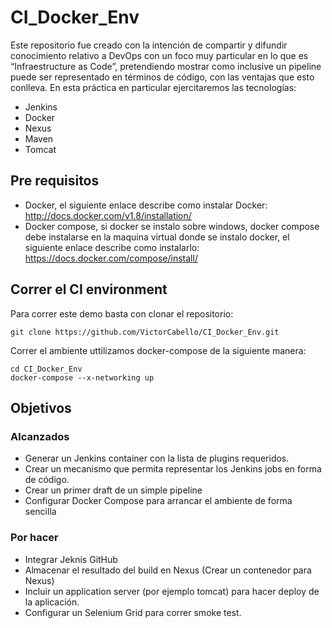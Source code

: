 # CI_Docker_Env
Este repositorio fue creado con la intención de compartir y  difundir conocimiento relativo a DevOps con un foco muy particular en lo que es “Infraestructure as  Code”, pretendiendo mostrar como inclusive un pipeline  puede ser representado en términos de código, con las ventajas que esto conlleva. 
En esta práctica en particular ejercitaremos las tecnologías:
* Jenkins
* Docker
* Nexus
* Maven
* Tomcat

## Pre requisitos

* Docker, el siguiente enlace describe como instalar Docker: http://docs.docker.com/v1.8/installation/
* Docker compose, si docker se instalo sobre windows, docker compose debe instalarse en la maquina virtual donde se instalo docker, el siguiente enlace describe como instalarlo: https://docs.docker.com/compose/install/

## Correr el CI environment
Para correr este demo basta con clonar el repositorio:
```
git clone https://github.com/VictorCabello/CI_Docker_Env.git
```

Correr el ambiente uttilizamos docker-compose de la siguiente manera:
```
cd CI_Docker_Env
docker-compose --x-networking up
```


## Objetivos

### Alcanzados

* Generar un Jenkins container con la lista de plugins requeridos.
* Crear un mecanismo que permita representar los Jenkins jobs en forma de código.
* Crear un primer draft de un simple pipeline
* Configurar Docker Compose para arrancar el ambiente de forma sencilla

### Por hacer

* Integrar Jeknis GitHub
* Almacenar el resultado del build en Nexus (Crear un contenedor para Nexus)
* Incluir un application server (por ejemplo tomcat) para hacer deploy de la aplicación.
* Configurar un Selenium Grid para correr smoke test.


